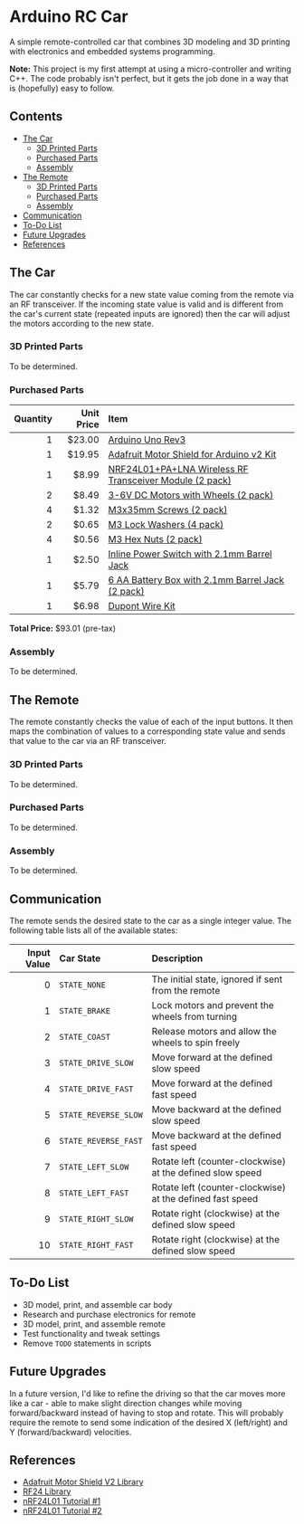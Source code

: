 # Arduino RC Car

A simple remote-controlled car that combines 3D modeling and 3D printing with electronics and embedded systems programming.

**Note:** This project is my first attempt at using a micro-controller and writing C++. The code probably isn't perfect, but it gets the job done in a way that is (hopefully) easy to follow.

## Contents

- [The Car](#the-car)
  - [3D Printed Parts](#3d-printed-parts)
  - [Purchased Parts](#purchased-parts)
  - [Assembly](#assembly)
- [The Remote](#the-remote)
  - [3D Printed Parts](#3d-printed-parts-1)
  - [Purchased Parts](#purchased-parts-1)
  - [Assembly](#assembly-1)
- [Communication](#communication)
- [To-Do List](#to-do-list)
- [Future Upgrades](#future-upgrades)
- [References](#references)

## The Car

The car constantly checks for a new state value coming from the remote via an RF transceiver. If the incoming state value is valid and is different from the car's current state (repeated inputs are ignored) then the car will adjust the motors according to the new state.

### 3D Printed Parts

To be determined.

### Purchased Parts

|Quantity|Unit Price|Item|
|--:|--:|:--|
|1|$23.00|[Arduino Uno Rev3](https://store.arduino.cc/usa/arduino-uno-rev3)|
|1|$19.95|[Adafruit Motor Shield for Arduino v2 Kit](https://www.adafruit.com/product/1438)|
|1|$8.99|[NRF24L01+PA+LNA Wireless RF Transceiver Module (2 pack)](https://www.amazon.com/HiLetgo%C2%AE-NRF24L01-Wireless-Transceiver-Compatible/dp/B00WG9HO6Q)|
|2|$8.49|[3-6V DC Motors with Wheels (2 pack)](https://www.amazon.com/Gearbox-Motor-Wheel-Arduino-Smart/dp/B07P6QCJPX)|
|4|$1.32|[M3x35mm Screws (2 pack)](https://www.homedepot.com/p/M3-0-5-x-35-mm-Internal-Hex-Metric-Socket-Head-Cap-Screw-2-Pack-844518/204283594)|
|2|$0.65|[M3 Lock Washers (4 pack)](https://www.homedepot.com/p/Everbilt-M3-4-Piece-Stainless-Steel-Metric-Lock-Washer-842398/204993665)|
|4|$0.56|[M3 Hex Nuts (2 pack)](https://www.homedepot.com/p/Everbilt-M3-5-Stainless-Steel-Metric-Hex-Nut-2-Piece-per-Bag-842318/204836105)|
|1|$2.50|[Inline Power Switch with 2.1mm Barrel Jack](https://www.adafruit.com/product/1125)|
|1|$5.79|[6 AA Battery Box with 2.1mm Barrel Jack (2 pack)](https://www.amazon.com/Battery-Holder-Connector-Output-Pack/dp/B07XP7H9PB)|
|1|$6.98|[Dupont Wire Kit](https://www.amazon.com/Elegoo-EL-CP-004-Multicolored-Breadboard-arduino/dp/B01EV70C78)|

**Total Price:** $93.01 (pre-tax)

### Assembly

To be determined.

## The Remote

The remote constantly checks the value of each of the input buttons. It then maps the combination of values to a corresponding state value and sends that value to the car via an RF transceiver.

### 3D Printed Parts

To be determined.

### Purchased Parts

To be determined.

### Assembly

To be determined.

## Communication

The remote sends the desired state to the car as a single integer value. The following table lists all of the available states:

|Input Value|Car State|Description|
|--:|:--|:--|
|0|`STATE_NONE`|The initial state, ignored if sent from the remote|
|1|`STATE_BRAKE`|Lock motors and prevent the wheels from turning|
|2|`STATE_COAST`|Release motors and allow the wheels to spin freely|
|3|`STATE_DRIVE_SLOW`|Move forward at the defined slow speed|
|4|`STATE_DRIVE_FAST`|Move forward at the defined fast speed|
|5|`STATE_REVERSE_SLOW`|Move backward at the defined slow speed|
|6|`STATE_REVERSE_FAST`|Move backward at the defined fast speed|
|7|`STATE_LEFT_SLOW`|Rotate left (counter-clockwise) at the defined slow speed|
|8|`STATE_LEFT_FAST`|Rotate left (counter-clockwise) at the defined fast speed|
|9|`STATE_RIGHT_SLOW`|Rotate right (clockwise) at the defined slow speed|
|10|`STATE_RIGHT_FAST`|Rotate right (clockwise) at the defined slow speed|

## To-Do List

- 3D model, print, and assemble car body
- Research and purchase electronics for remote
- 3D model, print, and assemble remote
- Test functionality and tweak settings
- Remove `TODO` statements in scripts

## Future Upgrades

In a future version, I'd like to refine the driving so that the car moves more like a car - able to make slight direction changes while moving forward/backward instead of having to stop and rotate. This will probably require the remote to send some indication of the desired X (left/right) and Y (forward/backward) velocities.

## References

- [Adafruit Motor Shield V2 Library](https://github.com/adafruit/Adafruit_Motor_Shield_V2_Library)
- [RF24 Library](https://github.com/nRF24/RF24)
- [nRF24L01 Tutorial #1](https://howtomechatronics.com/tutorials/arduino/arduino-wireless-communication-nrf24l01-tutorial/)
- [nRF24L01 Tutorial #2](https://lastminuteengineers.com/nrf24l01-arduino-wireless-communication/)